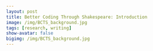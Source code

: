 ```yaml
---
layout: post
title: Better Coding Through Shakespeare: Introduction
image: /img/BCTS_background.jpg
tags: [research, writing]
show-avatar: false
bigimg: /img/BCTS_background.jpg
---
```

